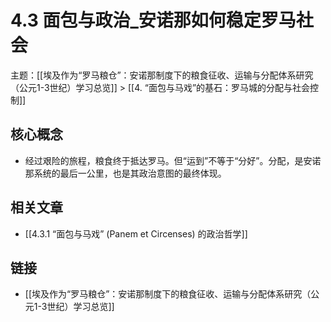 # 4.3 面包与政治_安诺那如何稳定罗马社会

主题：[[埃及作为“罗马粮仓”：安诺那制度下的粮食征收、运输与分配体系研究（公元1-3世纪）学习总览]] > [[4. “面包与马戏”的基石：罗马城的分配与社会控制]]

## 核心概念

- 经过艰险的旅程，粮食终于抵达罗马。但“运到”不等于“分好”。分配，是安诺那系统的最后一公里，也是其政治意图的最终体现。

## 相关文章

- [[4.3.1 “面包与马戏” (Panem et Circenses) 的政治哲学]]

## 链接

- [[埃及作为“罗马粮仓”：安诺那制度下的粮食征收、运输与分配体系研究（公元1-3世纪）学习总览]]

